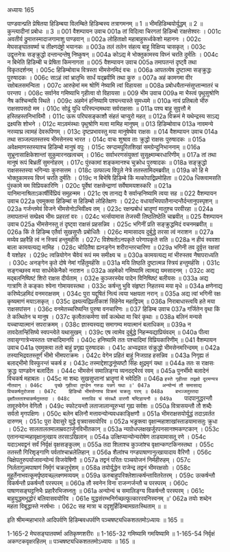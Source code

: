अध्यायः 165

पाण्डवान्प्रति प्रेषितया हिडिम्बया विलम्बिते हिडिम्बस्य तत्रागमनम् ॥ 1 ॥ भीमहिडिम्बयोर्युद्धम् ॥ 2 ॥ कुन्त्यादीनां प्रबोधः ॥ 3 ॥
001	वैशम्पायन उवाच 
001a	तां विदित्वा चिरगतां हिडिम्बो राक्षसेश्वरः ।
001c	अवतीर्य द्रुमात्तस्मादाजगामाशु पाण्डवान् ॥
002a	लोहिताक्षो महाबाहुरूर्ध्वकेशो महाननः ।
002c	मेघसङ्घातवर्ष्मा च तीक्ष्णदंष्ट्रो भयानकः ॥
003a	तलं तलेन संहत्य बाहू विक्षिप्य चासकृत् ।
003c	उद्वृत्तनेत्रः सङ्क्रुद्धो दन्तान्दन्तेषु निष्कुषन् ॥
004a	कोऽद्य मे भोक्तुकामस्य विघ्नं चरति दुर्मतिः ।
004c	न बिभेति हिडिम्बी च प्रेषिता किमनागता ॥
005	वैशम्पायन उवाच 
005a	तमापतन्तं दृष्ट्वै तथा विकृतदर्शनम् ।
005c	हिडिम्बोवाच वित्रस्ता भीमसेनमिदं वचः ॥
006a	आपतत्येष दुष्टात्मा सङ्क्रुद्धः पुरुषादकः ।
006c	साऽहं त्वां भ्रातृभिः सार्धं यद्ब्रवीमि तथा कुरु ॥
007a	अहं कामगमा वीर रक्षोबलसमन्विता ।
007c	आरुहेमां मम श्रोणिं नेष्यामि त्वां विहायसा ॥
008a	प्रबोधयैतान्संसुप्तान्मातरं च परन्तप ।
008c	सर्वानेव गमिष्याभि गृहीत्वा वो विहायसा ॥
009	भीम उवाच 
009a	मा भैस्त्वं पृथुसुश्रोणि नैष कश्चिन्मयि स्थिते ।
009c	अहमेनं हनिष्यामि पश्यन्त्यास्ते सुमध्यमे ॥
010a	नायं प्रतिबलो भीरु राक्षसापसदो मम ।
010c	सोढुं युधि परिस्पन्दमथवा सर्वराक्षसाः ॥
011a	पश्य बाहू सुवृत्तौ मे हस्तिहस्तनिभाविमौ ।
011c	ऊरू परिघसङ्काशौ संहतं चाप्युरो महत् ॥
012a	विक्रमं मे यथेन्द्रस्य साऽद्य द्रक्ष्यसि शोभने ।
012c	माऽवमंस्थाः पृथुश्रोणि मत्वा मामिह मानुषम् ॥
013	हिडिम्बोवाच 
013a	नावमन्ये नरव्याघ्र त्वामहं देवरूपिणम् ।
013c	दृष्टप्रभावस्तु मया मानुषेष्वेव राक्षसः ॥
014	वैशम्पायन उवाच 
014a	तथा सञ्जल्पतस्तस्य भीमसेनस्य भारत ।
014c	वाचः शुश्राव ताः क्रुद्धो राक्षसः पुरुषादकः ॥
015a	अवेक्षमाणस्तस्याश्च हिडिम्बो मानुषं वपुः ।
015c	स्रग्दामपूरितशिखां समग्रेन्दुनिभाननाम् ॥
016a	सुभ्रूनासाक्षिकेशान्तां सुकुमारनखत्वचम् ।
016c	सर्वाभरणसंयुक्तां सुसूक्ष्माम्बरधारिणीम् ॥
017a	तां तथा मानुषं रूपं बिभ्रतीं सुमनोहरम् ।
017c	पुंस्कामां शङ्कमानश्च चुक्रोध पुरुषादकः ॥
018a	सङ्क्रुद्धो राक्षसस्तस्या भगिन्याः कुरुसत्तम ।
018c	उत्फाल्य विपुले नेत्रे ततस्तामिदमब्रवीत् ॥
019a	को हि मे भोक्तुकामस्य विघ्नं चरति दुर्मतिः ।
019c	न बिभेषि हिडिम्बे किं मत्कोपाद्विप्रमोहिता ॥
020a	धिक्त्वामसति पुंस्कामे मम विप्रियकारिणि ।
020c	पूर्वेषां राक्षसेन्द्राणां सर्वेषामयशस्करि ॥
021a	यानिमानाश्रिताऽकार्षीर्विप्रियं समुहन्मम ।
021c	एष तानद्य वै सर्वान्हनिष्यामि त्वया सह ॥
022	वैशम्पायन उवाच 
022a	एवमुक्त्वा हिडिम्बां स हिडिम्बो लोहितेक्षणः ।
022c	वधायाभिपपातैनान्दन्तैर्दन्तानुपस्पृशन् ॥
023a	गर्जन्तमेवं विजने भीमसेनोऽभिवीक्ष्य तम् ।
023c	रक्षन्प्रबोधं भ्रातॄणां मातुश्च परवीरहा ॥
024a	तमापतान्तं सम्प्रेक्ष्य भीमः प्रहरतां वरः ।
024c	भर्त्सयामास तेजस्वी तिष्ठतिष्ठेति चाब्रवीत् ॥
025	वैशम्पायन उवाच 
025a	भीमसेनस्तु तं दृष्ट्वा राक्षसं प्रहसन्निव ।
025c	भगिनीं प्रति सङ्क्रुद्धमिदं वचनमब्रवीत् ॥
026a	किं ते हिडिम्ब एतैर्वा सुखसुप्तैः प्रबोधितैः ।
026c	मामासादय दुर्बुद्धे तरसा त्वं नराशन ॥
027a	मय्येव प्रहरैहि त्वं न स्त्रियं हन्तुमर्हसि ।
027c	विशेषतोऽनपकृते परेणापकृते सति ॥
028a	न हीयं स्ववशा बाला कामयत्यद्य मामिह ।
028c	चोदितैषा ह्यनङ्गेन शरीरान्तरचारिणा ॥
029a	भगिनी तव दुर्वृत्त रक्षसां वै यशोहर ।
029c	त्वन्नियोगेन चैवेयं रूपं मम समीक्ष्य च ॥
030a	कामयत्यद्य मां भीरुस्तव नैषापराध्यति ।
030c	अनङ्गेन कृते दोषे नेमां गर्हितुमर्हसि ॥
031a	मयि तिष्ठति दुष्टात्मन्न स्त्रियं हन्तुमर्हसि ।
031c	सङ्गच्छस्व मया सार्धमेकेनैको नराशन ॥
032a	अहमेको गमिष्यामि त्वामद्य यमसादनम् ।
032c	अद्य मद्बलनिष्पिष्टं शिरो राक्षस दीर्यताम् ।
032e	कुञ्जरस्येव पादेन विनिष्पिष्टं बलीयसः ॥
033a	अद्य गात्राणि ते कङ्काः श्येना गोमायवस्तथा ।
033c	कर्षन्तु भुवि संहृष्टा निहतस्य मया मृधे ॥
034a	क्षणेनाद्य करिष्येऽहमिदं वनमराक्षसम् ।
034c	पुरा यद्दूषितं नित्यं त्वया भक्षयता नरान् ॥
035a	अद्य त्वां भगिनी रक्षः कृष्यमाणं मयाऽसकृत् ।
035c	द्रक्ष्यत्यद्रिप्रतीकाशं सिंहेनेव महाद्विपम् ॥
036a	निराबाधास्त्वयि हते मया राक्षसपांसन ।
036c	वनमेतच्चरिष्यन्ति पुरुषा वनचारिणः ॥
037	हिडिम्ब उवाच 
037a	गर्जितेन वृथा किं ते कत्थितेन च मानुष ।
037c	कृत्वैतत्कर्मणा सर्वं कत्थेथा मा चिरं कृथाः ॥
038a	बलिनं मन्यसे यच्चाप्यात्मानं सपराक्रमम् ।
038c	ज्ञास्यस्यद्य समागम्य मयात्मानं बलाधिकम् ॥
039a	न तावदेतान्हिंसिष्ये स्वपन्त्वेते यथासुखम् ।
039c	एष त्वामेव दुर्बुद्धे निहन्म्यद्याप्रियंवदम् ॥
040a	पीत्वा तवासृग्गात्रेभ्यस्ततः पश्चादिमानपि ।
040c	हनिष्यामि ततः पश्चादिमां विप्रियकारिणीम् ॥
041	वैशम्पायन उवाच 
041a	एवमुक्त्वा ततो बाहुं प्रगृह्य पुरुषादकः ।
041c	अभ्यद्रवत संक्रुद्धो भीमसेनमरिन्दमम् ॥
042a	तस्याभिद्रवतस्तूर्णं भीमो भीमपराक्रमः ।
042c	वेगेन प्रहितं बाहुं निजग्राह हसन्निव ॥
043a	निगृह्य तं बलाद्भीमो विस्फुरन्तं चकर्ष ह ।
043c	तस्माद्देशाद्धनूंष्यष्टौ सिंहः क्षुद्रमृगं यथा ॥
044a	ततः स राक्षसः क्रुद्धः पाण्डवेन बलार्दितः ।
044c	भीमसेनं समालिङ्ग्य व्यनदद्भैरवं रवम् ॥
045a	पुनर्भीमो बलादेनं विचकर्ष महाबलः ।
045c	मा शब्दः सुखसुप्तानां भ्रातॄणां मे भवेदिति ॥
046a	`हस्ते गृहीत्वा तद्रक्षो दूरमन्यत्र नीतवान् ।
046c	पृच्छे गृहीत्वा तुण्डेन गरुडः पन्नगं यथा ॥'
047a	अन्योन्यं तौ समासाद्य विचकर्षतुरोजसा ।
047c	हिडिम्बो भीमसेनश्च विक्रमं चक्रतुः परम् ॥
048a	बभञ्जतुस्तदा वृक्षाँल्लताश्चाकर्षतुस्तदा ।
048c	मत्ताविव चं संरब्धौ वारणौ षष्टिहायनौ ॥
049a	`पादपानुद्धरन्तौ तावूरुवेगेन वेगितौ ।
049c	स्फोटयन्तौ लताजालान्यूरुभ्यां गृह्य सर्वशः ॥
050a	वित्रासयन्तौ तौ शब्दैः सर्वतो मृगपक्षिणः ।
050c	बलेन बलिनौ मत्तावन्योन्यवधकाङ्क्षिणौ ॥
051a	भीमराक्षसयोर्युद्धं तदाऽवर्तत दारुणम् ।
051c	पुरा देवासुरे युद्धे वृत्रवासवयोरिव ॥
052a	भङूक्त्वा वृक्षान्महाशाखांस्ताडयामासतुः क्रुधा ।
052c	सालतालतमालाम्रवटार्जुनविभीतकान् ॥
053a	न्यग्रोधप्लक्षखर्जूरपनसानश्मकण्टकान् ।
053c	एतानन्यान्महावृक्षानुत्खाय तरसाऽखिलान् ॥
054a	उत्क्षिप्यान्योन्यरोषेण ताडयामासतू रणे ।
054c	यदाऽभवद्वनं सर्वं निर्वृक्षं वृक्षसङ्कुलम् ॥
055a	तदा शिलाश्च कुञ्जांश्च वृक्षान्कण्टकिनस्तथा ।
055c	ततस्तौ गिरिशृङ्गाणि पर्वतांश्चाभ्रलेलिहान् ॥
056a	शैलांश्च गण्डपाषाणानुत्खायादाय वैरिणौ ।
056c	चिक्षेपतुरुपर्याजावन्योन्यं विजयेषिणौ ॥
057a	तद्वनं परितः पञ्चयोजनं निर्महीरुहम् ।
057c	निर्लतागुल्मपाषाणं निर्मृगं चक्रतुर्भृशम् ॥
058a	तयोर्युद्धेन राजेन्द्र तद्वनं भीमरक्षसोः ।
058c	मुहूर्तेनाभवत्कूमर्पृष्ठवच्छ्लक्ष्णमव्ययम् ॥
059a	ऊरुबाहुपरिक्लेशात्कर्षन्तावितरेतरम् ।
059c	उत्कर्षन्तौ विकर्षन्तौ प्रकर्षन्तौ परस्परम् ॥
060a	तौ स्वनेन विना राजन्गर्जन्तौ च परस्परम् ।
060c	पाषाणसङ्घट्टनिभैः प्रहारैरभिजघ्नतुः ॥
061a	अन्योन्यं च समालिङ्ग्य विकर्षन्तौ परस्परम् ।
061c	बाहुयुद्धमभूद्धोरं बलिवासवयोरिव ।
061e	युद्धसंरम्भनिर्गच्छत्फूत्काररवनिस्वनम् ॥'
062a	तयोः शब्देन महता विबुद्धास्ते नरर्षभाः ।
062c	सह मात्रा च ददृशुर्हिडिम्बामग्रतःस्थिताम् ॥ ॥

इति श्रीमन्महाभारते आदिपर्वणि हिडिम्बवधपर्वणि पञ्चषष्ट्यधिकशततमोऽध्यायः ॥ 165 ॥

1-165-2 मेघसङ्घातवर्ष्मा अतिकृष्णशरीरः ॥ 1-165-32 गमिष्यामि गमयिष्यामि ॥ 1-165-54 निर्वृक्षं अकण्टकवृक्षरहितम् ॥ पञ्चषष्ट्यधिकशततमोऽध्यायः ॥ 165 ॥
